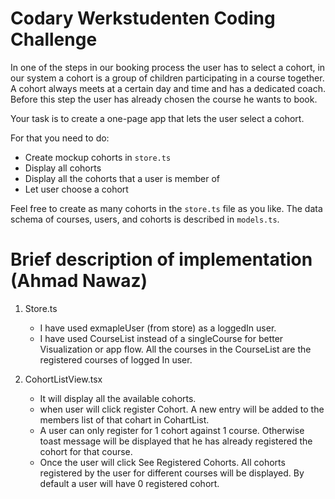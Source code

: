 # Codary Werkstudenten Coding Challenge

In one of the steps in our booking process the user has to select a cohort, in our system a cohort is a group of children participating in a course together. A cohort always meets at a certain day and time and has a dedicated coach. Before this step the user has already chosen the course he wants to book.

Your task is to create a one-page app that lets the user select a cohort.

For that you need to do:

- Create mockup cohorts in `store.ts`
- Display all cohorts
- Display all the cohorts that a user is member of
- Let user choose a cohort

Feel free to create as many cohorts in the `store.ts` file as you like. The data schema of courses, users, and cohorts is described in `models.ts`.


# Brief description of implementation (Ahmad Nawaz)

1. Store.ts
    - I have used exmapleUser (from store) as a loggedIn user.
    - I have used CourseList instead of a singleCourse for better Visualization or app flow. All the courses in the CourseList are the registered courses of logged In user.

2. CohortListView.tsx
    - It will display all the available cohorts.
    - when user will click register Cohort. A new entry will be added to the members list of that cohart in CohartList.
    - A user can only register for 1 cohort against 1 course. Otherwise toast message will be displayed that he has already registered the cohort for that course.
    - Once the user will click See Registered Cohorts. All cohorts registered by the user for different courses will be displayed. By default a user will have 0 registered cohort.
